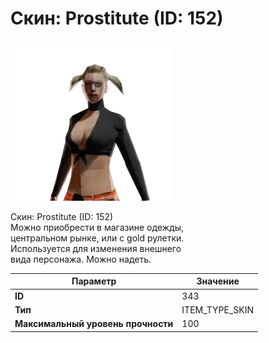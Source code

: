 # Скин: Prostitute (ID: 152)

![Item Image](../img/343.webp?raw=true)

Скин: Prostitute (ID: 152)<br>Можно приобрести в магазине одежды,<br>центральном рынке, или с gold рулетки.<br>Используется для изменения внешнего<br>вида персонажа. Можно надеть.


| Параметр | Значение |
|----------|----------|
| **ID** | 343 |
| **Тип** | ITEM_TYPE_SKIN |
| **Максимальный уровень прочности** | 100 |

